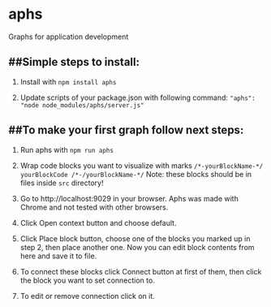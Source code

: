 # aphs
Graphs for application development

##Simple steps to install:
---------

1. Install with `npm install aphs`

2. Update scripts of your package.json with following command: ` "aphs": "node node_modules/aphs/server.js" `

##To make your first graph follow next steps:
---------

1. Run aphs with `npm run aphs`

2. Wrap code blocks you want to visualize with marks ` /*-yourBlockName-*/ yourBlockCode /*-/yourBlockName-*/ ` Note: these blocks should be in files inside `src` directory!

3. Go to http://localhost:9029 in your browser. Aphs was made with Chrome and not tested with other browsers.
4. Click Open context button and choose default.
5. Click Place block button, choose one of the blocks you marked up in step 2, then place another one. Now you can edit block contents from here and save it to file.
6. To connect these blocks click Connect button at first of them, then click the block you want to set connection to.
7. To edit or remove connection click on it.